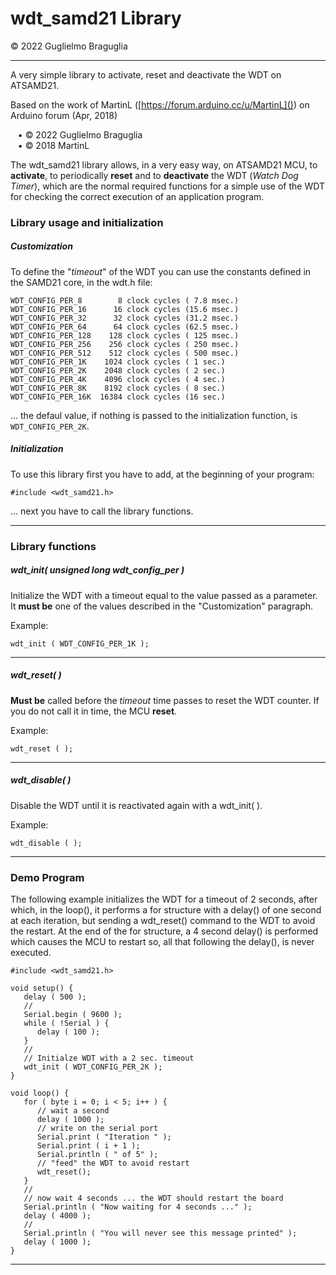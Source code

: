 # wdt_samd21 Library
© 2022 Guglielmo Braguglia

---



A very simple library to activate, reset and deactivate the WDT on ATSAMD21.

Based on the work of MartinL ([https://forum.arduino.cc/u/MartinL]()) on Arduino forum (Apr, 2018)

&nbsp;&nbsp;&nbsp;• © 2022 Guglielmo Braguglia<br>
&nbsp;&nbsp;&nbsp;• © 2018 MartinL

The wdt_samd21 library allows, in a very easy way, on ATSAMD21 MCU, to **activate**, to periodically **reset** and to **deactivate** the WDT (*Watch Dog Timer*), which are the normal required functions for a simple use of the WDT for checking the correct execution of an application program.

### Library usage and initialization

##### Customization

To define the "*timeout*" of the WDT you can use the constants defined in the SAMD21 core, in the wdt.h file:

```
WDT_CONFIG_PER_8        8 clock cycles ( 7.8 msec.)
WDT_CONFIG_PER_16      16 clock cycles (15.6 msec.)
WDT_CONFIG_PER_32      32 clock cycles (31.2 msec.)
WDT_CONFIG_PER_64      64 clock cycles (62.5 msec.)
WDT_CONFIG_PER_128    128 clock cycles ( 125 msec.)
WDT_CONFIG_PER_256    256 clock cycles ( 250 msec.)
WDT_CONFIG_PER_512    512 clock cycles ( 500 msec.)
WDT_CONFIG_PER_1K    1024 clock cycles ( 1 sec.)
WDT_CONFIG_PER_2K    2048 clock cycles ( 2 sec.)
WDT_CONFIG_PER_4K    4096 clock cycles ( 4 sec.)
WDT_CONFIG_PER_8K    8192 clock cycles ( 8 sec.)
WDT_CONFIG_PER_16K  16384 clock cycles (16 sec.)

```

... the defaul value, if nothing is passed to the initialization function, is `WDT_CONFIG_PER_2K`.

##### Initialization

To use this library first you have to add, at the beginning of your program:

```
#include <wdt_samd21.h>
```

... next you have to call the library functions.

---

### Library functions

##### wdt_init( unsigned long wdt\_config\_per )

Initialize the WDT with a timeout equal to the value passed as a parameter. It **must be** one of the values described in the "Customization" paragraph.

Example:

```
wdt_init ( WDT_CONFIG_PER_1K );
```

---

##### wdt_reset( )

**Must be** called before the *timeout* time passes to reset the WDT counter. If you do not call it in time, the MCU **reset**.

Example:

```
wdt_reset ( );
```

---

##### wdt_disable( )

Disable the WDT until it is reactivated again with a wdt_init( ).

Example:

```
wdt_disable ( );
```

---
### Demo Program

The following example initializes the WDT for a timeout of 2 seconds, after which, in the loop(), it performs a for structure with a delay() of one second at each iteration, but sending a wdt_reset() command to the WDT to avoid the restart. At the end of the for structure, a 4 second delay() is performed which causes the MCU to restart so, all that following the delay(), is never executed.

```
#include <wdt_samd21.h>

void setup() {
   delay ( 500 );
   //
   Serial.begin ( 9600 );
   while ( !Serial ) {
      delay ( 100 );
   }
   //
   // Initialze WDT with a 2 sec. timeout
   wdt_init ( WDT_CONFIG_PER_2K );
}

void loop() {
   for ( byte i = 0; i < 5; i++ ) {
      // wait a second
      delay ( 1000 );
      // write on the serial port
      Serial.print ( "Iteration " );
      Serial.print ( i + 1 );
      Serial.println ( " of 5" );
      // "feed" the WDT to avoid restart
      wdt_reset();
   }
   //
   // now wait 4 seconds ... the WDT should restart the board
   Serial.println ( "Now waiting for 4 seconds ..." );
   delay ( 4000 );
   //
   Serial.println ( "You will never see this message printed" );
   delay ( 1000 );
}
```


---